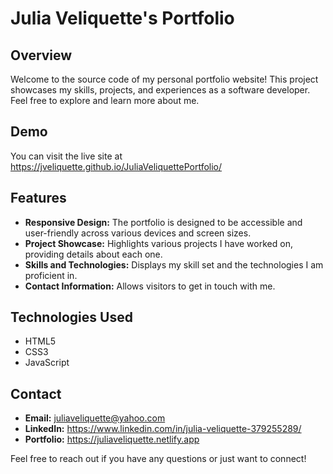 # Julia Veliquette's Portfolio

## Overview
Welcome to the source code of my personal portfolio website! This project showcases my skills, projects, and experiences as a software developer. Feel free to explore and learn more about me.

## Demo
You can visit the live site at https://jveliquette.github.io/JuliaVeliquettePortfolio/

## Features
- **Responsive Design:** The portfolio is designed to be accessible and user-friendly across various devices and screen sizes.
- **Project Showcase:** Highlights various projects I have worked on, providing details about each one.
- **Skills and Technologies:** Displays my skill set and the technologies I am proficient in.
- **Contact Information:** Allows visitors to get in touch with me.

## Technologies Used
- HTML5
- CSS3
- JavaScript

## Contact
- **Email:** juliaveliquette@yahoo.com
- **LinkedIn:** https://www.linkedin.com/in/julia-veliquette-379255289/
- **Portfolio:** https://juliaveliquette.netlify.app

Feel free to reach out if you have any questions or just want to connect!

